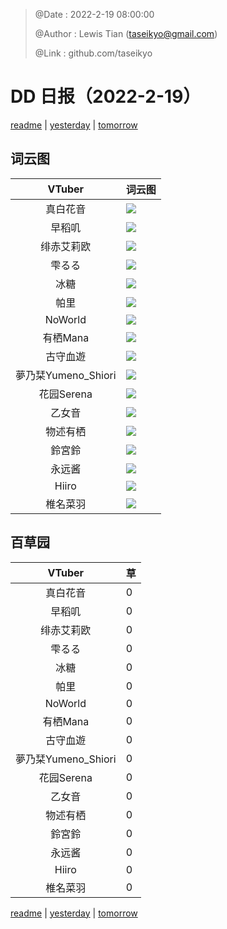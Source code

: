 > @Date    : 2022-2-19 08:00:00
>
> @Author  : Lewis Tian (taseikyo@gmail.com)
>
> @Link    : github.com/taseikyo

# DD 日报（2022-2-19）

[readme](../README.md) | [yesterday](2022-2-18.md) | [tomorrow](2022-2-20.md)

## 词云图

|VTuber|词云图|
|:-:|-|
|真白花音|![](../../images/daily/21402309_2022-2-19_purge_wordcloud.png)|
|早稻叽|![](../../images/daily/41682_2022-2-19_purge_wordcloud.png)|
|绯赤艾莉欧|![](../../images/daily/21396545_2022-2-19_purge_wordcloud.png)|
|雫るる|![](../../images/daily/21013446_2022-2-19_purge_wordcloud.png)|
|冰糖|![](../../images/daily/876396_2022-2-19_purge_wordcloud.png)|
|帕里|![](../../images/daily/4895312_2022-2-19_purge_wordcloud.png)|
|NoWorld|![](../../images/daily/21448649_2022-2-19_purge_wordcloud.png)|
|有栖Mana|![](../../images/daily/6542258_2022-2-19_purge_wordcloud.png)|
|古守血遊|![](../../images/daily/8725120_2022-2-19_purge_wordcloud.png)|
|夢乃栞Yumeno_Shiori|![](../../images/daily/14052636_2022-2-19_purge_wordcloud.png)|
|花园Serena|![](../../images/daily/14327465_2022-2-19_purge_wordcloud.png)|
|乙女音|![](../../images/daily/21320551_2022-2-19_purge_wordcloud.png)|
|物述有栖|![](../../images/daily/21449083_2022-2-19_purge_wordcloud.png)|
|鈴宮鈴|![](../../images/daily/21685677_2022-2-19_purge_wordcloud.png)|
|永远酱|![](../../images/daily/21701071_2022-2-19_purge_wordcloud.png)|
|Hiiro|![](../../images/daily/21919321_2022-2-19_purge_wordcloud.png)|
|椎名菜羽|![](../../images/daily/22347054_2022-2-19_purge_wordcloud.png)|

## 百草园

|VTuber|草|
|:-:|-|
|真白花音|0|
|早稻叽|0|
|绯赤艾莉欧|0|
|雫るる|0|
|冰糖|0|
|帕里|0|
|NoWorld|0|
|有栖Mana|0|
|古守血遊|0|
|夢乃栞Yumeno_Shiori|0|
|花园Serena|0|
|乙女音|0|
|物述有栖|0|
|鈴宮鈴|0|
|永远酱|0|
|Hiiro|0|
|椎名菜羽|0|

[readme](../README.md) | [yesterday](2022-2-18.md) | [tomorrow](2022-2-20.md)
